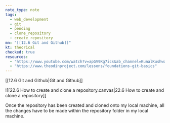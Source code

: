 ```yaml
---
note_type: note
tags:
  - web_development
  - git
  - pending
  - clone_repository
  - create_repository
mn: "[[12.6 Git and Github]]"
kt: theorical
checked: true
resources:
  - "https://www.youtube.com/watch?v=apGV9Kg7ics&ab_channel=KunalKushwaha"
  - "https://www.theodinproject.com/lessons/foundations-git-basics"
---
```

[[12.6 Git and Github|Git and Github]]

![[22.6 How to create and clone a repository.canvas|22.6 How to create and clone a repository]]

Once the repository has been created and cloned onto my local machine, all the changes have to be made within the repository folder in my local machine. 